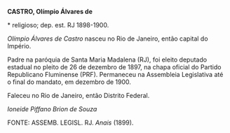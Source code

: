 **CASTRO, Olímpio Álvares de**

\* religioso; dep. est. RJ 1898-1900.

*Olímpio Álvares de Castro* nasceu no Rio de Janeiro, então capital do
Império.

Padre na paróquia de Santa Maria Madalena (RJ), foi eleito deputado
estadual no pleito de 26 de dezembro de 1897, na chapa oficial do
Partido Republicano Fluminense (PRF). Permaneceu na Assembleia
Legislativa até o final do mandato, em dezembro de 1900.

Faleceu no Rio de Janeiro, então Distrito Federal.

*Ioneide Piffano Brion de Souza*

FONTE: ASSEMB. LEGISL. RJ. *Anais* (1899).
